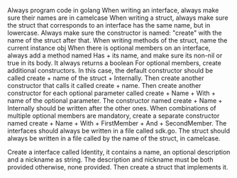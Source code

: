 Always program code in golang
When writing an interface, always make sure their names are in camelcase
When writing a struct, always make sure the struct that corresponds to an interface has the same name, but in lowercase. Always make sure the constructor is named: "create" with the name of the struct after that.
When writing methods of the struct, name the current instance obj
When there is optional members on an interface, always add a method named Has + its name, and make sure its non-nil or true in its body.  It always returns a boolean
For optional members, create additional constructors.  In this case, the default constructor should be called create + name of the struct + Internally.  Then create another constructor that calls it called create + name.  Then create another constructor for each optional parameter called create + Name + With + name of the optional parameter.
The constructor named create + Name + Internally should be written after the other ones.
When combinations of multiple optional members are mandatory, create a separate constructor named create + Name + With + FirstMember + And + SecondMember.
The interfaces should always be written in a file called sdk.go.
The struct should always be written in a file called by the name of the struct, in camelcase.

Create a interface called Identity, it contains a name, an optional description and a nickname as string.  The description and nickname must be both provided otherwise, none provided. Then create a struct that implements it.
